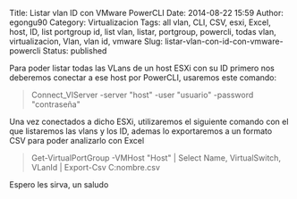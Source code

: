 Title: Listar vlan ID con VMware PowerCLI
Date: 2014-08-22 15:59
Author: egongu90
Category: Virtualizacion
Tags: all vlan, CLI, CSV, esxi, Excel, host, ID, list portgroup id, list vlan, listar, portgroup, powercli, todas vlan, virtualizacion, Vlan, vlan id, vmware
Slug: listar-vlan-con-id-con-vmware-powercli
Status: published

Para poder listar todas las VLans de un host ESXi con su ID primero nos
deberemos conectar a ese host por PowerCLI, usaremos este comando:

> Connect\_VIServer -server "host" -user "usuario" -password
> "contraseña"

Una vez conectados a dicho ESXi, utilizaremos el siguiente comando con
el que listaremos las vlans y los ID, ademas lo exportaremos a un
formato CSV para poder analizarlo con Excel

> Get-VirtualPortGroup -VMHost "Host" | Select Name, VirtualSwitch,
> VLanId | Export-Csv C:nombre.csv

Espero les sirva, un saludo

